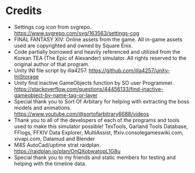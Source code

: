 # Credits

- Settings cog icon from svgrepo. https://www.svgrepo.com/svg/163563/settings-cog
- FINAL FANTASY XIV: Online assets from the game. All in-game assets used are copyrighted and owned by Square Enix.
- Code partially borrowed and heavily referenced and utilized from the Korean TEA (The Epic of Alexander) simulator. All rights reserved to the original author of that program.
- Unity INI file script by illa4257. https://github.com/illa4257/unity-IniStorage 
- Unity find inactive GameObjects function by SO user Programmer. https://stackoverflow.com/questions/44456133/find-inactive-gameobject-by-name-tag-or-layer 
- Special thank you to Sort Of Arbitary for helping with extracting the boss models and animations. https://www.youtube.com/@sortofarbitrary6688/videos
- Thank you to all of the developers of each of the programs and tools used to make this simulator possible! TexTools, Garland Tools Database, FFlogs, FFXIV Data Explorer, MultiAssist, ffxiv.consolegameswiki.com, xivapi.com, Dalamud and Blender
- M4S AutoCad/uptime strat raidplan. https://raidplan.io/plan/OnQXobwatopL1G8u
- Special thank you to my friends and static members for testing and helping with the timeline data.
